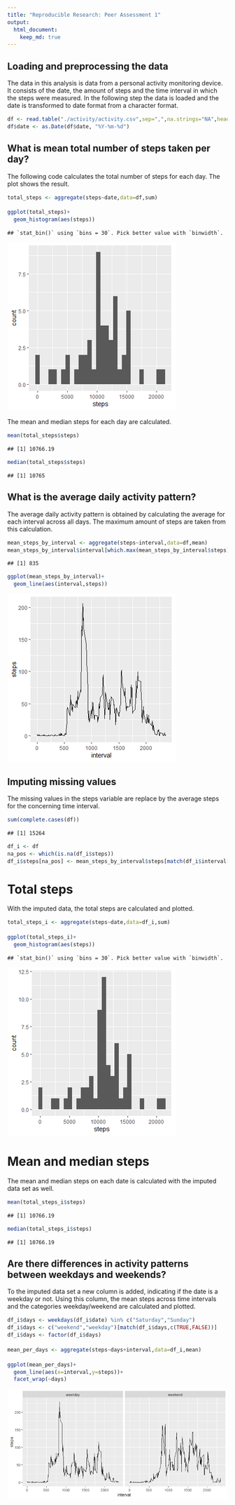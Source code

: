 ```yaml
---
title: "Reproducible Research: Peer Assessment 1"
output: 
  html_document:
    keep_md: true
---
```




## Loading and preprocessing the data

The data in this analysis is data from a personal activity monitoring device. It consists of the date, the amount of steps and the time interval in which the steps were measured.
In the following step the data is loaded and the date is transformed to date format from a character format.


```r
df <- read.table("./activity/activity.csv",sep=",",na.strings="NA",header = TRUE)
df$date <- as.Date(df$date, "%Y-%m-%d")
```


## What is mean total number of steps taken per day?

The following code calculates the total number of steps for each day. The plot shows the result.


```r
total_steps <- aggregate(steps~date,data=df,sum)

ggplot(total_steps)+
  geom_histogram(aes(steps))
```

```
## `stat_bin()` using `bins = 30`. Pick better value with `binwidth`.
```

![](PA1_template_files/figure-html/total_steps-1.png)<!-- -->

The mean and median steps for each day are calculated.


```r
mean(total_steps$steps)
```

```
## [1] 10766.19
```

```r
median(total_steps$steps)
```

```
## [1] 10765
```


## What is the average daily activity pattern?

The average daily activity pattern is obtained by calculating the average for each interval across all days.
The maximum amount of steps are taken from this calculation.


```r
mean_steps_by_interval <- aggregate(steps~interval,data=df,mean)
mean_steps_by_interval$interval[which.max(mean_steps_by_interval$steps)]
```

```
## [1] 835
```

```r
ggplot(mean_steps_by_interval)+
  geom_line(aes(interval,steps))
```

![](PA1_template_files/figure-html/maxinterval-1.png)<!-- -->


## Imputing missing values

The missing values in the steps variable are replace by the average steps for the concerning time interval. 


```r
sum(complete.cases(df))
```

```
## [1] 15264
```

```r
df_i <- df
na_pos <- which(is.na(df_i$steps))
df_i$steps[na_pos] <- mean_steps_by_interval$steps[match(df_i$interval[na_pos],mean_steps_by_interval$interval)]
```

# Total steps
With the imputed data, the total steps are calculated and plotted.

```r
total_steps_i <- aggregate(steps~date,data=df_i,sum)

ggplot(total_steps_i)+
  geom_histogram(aes(steps))
```

```
## `stat_bin()` using `bins = 30`. Pick better value with `binwidth`.
```

![](PA1_template_files/figure-html/total_imputed-1.png)<!-- -->

# Mean and median steps

The mean and median steps on each date is calculated with the imputed data set as well. 

```r
mean(total_steps_i$steps)
```

```
## [1] 10766.19
```

```r
median(total_steps_i$steps)
```

```
## [1] 10766.19
```

## Are there differences in activity patterns between weekdays and weekends?


To the imputed data set a new column is added, indicating if the date is a weekday or not.
Using this column, the mean steps across time intervals and the categories weekday/weekend are calculated and plotted.

```r
df_i$days <- weekdays(df_i$date) %in% c("Saturday","Sunday")
df_i$days <- c("weekend","weekday")[match(df_i$days,c(TRUE,FALSE))]
df_i$days <- factor(df_i$days)

mean_per_days <- aggregate(steps~days+interval,data=df_i,mean)

ggplot(mean_per_days)+
  geom_line(aes(x=interval,y=steps))+
  facet_wrap(~days)
```

![](PA1_template_files/figure-html/weekdays-1.png)<!-- -->
